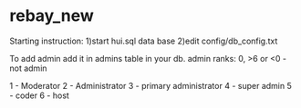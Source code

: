 # rebay_new

Starting instruction:
1)start hui.sql data base
2)edit config/db_config.txt

To add admin add it in admins table in your db.
admin ranks:
0, >6 or <0 - not admin

1 - Moderator
2 - Administrator
3 - primary administrator
4 - super admin
5 - coder
6 - host

